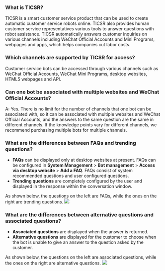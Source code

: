 ﻿### What is TICSR?

TICSR is a smart customer service product that can be used to create automatic customer service robots online. TICSR also provides human customer service representatives various tools to answer questions with robot assistance.
TICSR automatically answers customer inquiries on various channels including WeChat Official Accounts and Mini Programs, webpages and apps, which helps companies cut labor costs.

### Which channels are supported by TICSR for access?

Customer service bots can be accessed through various channels such as WeChat Official Accounts, WeChat Mini Programs, desktop websites, HTML5 webpages and API.

### Can one bot be associated with multiple websites and WeChat Official Accounts?

A: Yes. There is no limit for the number of channels that one bot can be associated with, so it can be associated with multiple websites and WeChat Official Accounts, and the answers to the same question are the same in different channels. If the knowledge points vary for different channels, we recommend purchasing multiple bots for multiple channels.

### What are the differences between FAQs and trending questions?

- **FAQs** can be displayed only at desktop websites at present. FAQs can be configured in **System Management** > **Bot management** > **Access via desktop website** > **Add a FAQ**. FAQs consist of system recommended questions and user configured questions.
- **Trending questions** are completely configured by the user and displayed in the response within the conversation window.

As shown below, the questions on the left are FAQs, while the ones on the right are trending questions.
![](https://main.qcloudimg.com/raw/1c5c0412d6165fa853504f4e667f2a2f.png)

### What are the differences between alternative questions and associated questions?

- **Associated questions** are displayed when the answer is returned.
- **Alternative questions** are displayed for the customer to choose when the bot is unable to give an answer to the question asked by the customer.

As shown below, the questions on the left are associated questions, while the ones on the right are alternative questions.
![](https://main.qcloudimg.com/raw/6b54e2f031df1c6b3b0a4b517ad74639.png)
